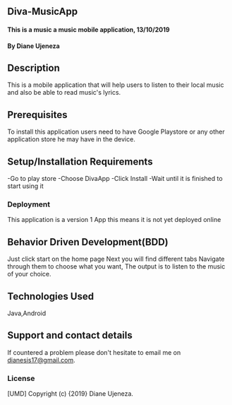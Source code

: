 ## Diva-MusicApp
#### This is a music a music mobile application, 13/10/2019
#### By Diane Ujeneza
## Description
This is a mobile application that will help users to listen to their local music and also be able to read music's lyrics.
## Prerequisites
To install this application users need to have Google Playstore or any other application store he may have in the device.

## Setup/Installation Requirements
-Go to play store
-Choose DivaApp
-Click Install
-Wait until it is finished to start using it

### Deployment
This application is a version 1 App this means it is not yet deployed online

## Behavior Driven Development(BDD)
Just click start on the home page
Next you will find different tabs
Navigate through them to choose what you want,
The output is to listen to the music of your choice.

## Technologies Used
Java,Android
## Support and contact details
If countered a problem please don't hesitate to email me on dianesis17@gmail.com.
### License
[UMD]
Copyright (c) {2019} Diane Ujeneza.